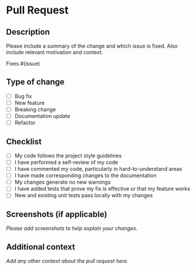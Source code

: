 # Pull Request

## Description

Please include a summary of the change and which issue is fixed. Also include relevant motivation and context.

Fixes #(issue)

## Type of change

- [ ] Bug fix
- [ ] New feature
- [ ] Breaking change
- [ ] Documentation update
- [ ] Refactor

## Checklist

- [ ] My code follows the project style guidelines
- [ ] I have performed a self-review of my code
- [ ] I have commented my code, particularly in hard-to-understand areas
- [ ] I have made corresponding changes to the documentation
- [ ] My changes generate no new warnings
- [ ] I have added tests that prove my fix is effective or that my feature works
- [ ] New and existing unit tests pass locally with my changes

## Screenshots (if applicable)

_Please add screenshots to help explain your changes._

## Additional context

_Add any other context about the pull request here._